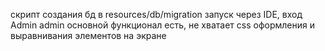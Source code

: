 скрипт создания бд в resources/db/migration
запуск через IDE, вход Admin admin
основной функционал есть, не хватает css оформления и выравнивания элементов на экране
